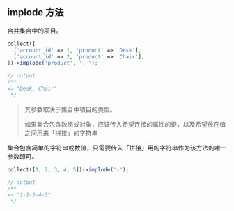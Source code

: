 ## implode 方法

合并集合中的项目。

```php
collect([
  ['account_id' => 1, 'product' => 'Desk'],
  ['account_id' => 2, 'product' => 'Chair'],
])->implode('product', ', ');

// output
/**
=> "Desk, Chair"
 */
```

> 其参数取决于集合中项目的类型。
> 
> 如果集合包含数组或对象，应该传入希望连接的属性的键，以及希望放在值之间用来「拼接」的字符串


集合包含简单的字符串或数值，只需要传入「拼接」用的字符串作为该方法的唯一参数即可。

```php
collect([1, 2, 3, 4, 5])->implode('-');

// output
/**
=> "1-2-3-4-5"
 */
```
